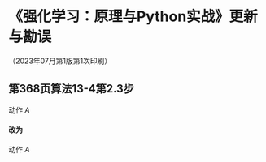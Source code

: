 # 《强化学习：原理与Python实战》更新与勘误

（2023年07月第1版第1次印刷）

## 第368页算法13-4第2.3步

动作 $A$

#### 改为

动作 $\mathsfit{A}$

